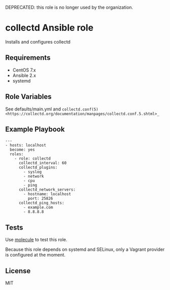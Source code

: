 DEPRECATED: this role is no longer used by the organization.

collectd Ansible role
=====================

Installs and configures collectd

Requirements
------------

 * CentOS 7.x
 * Ansible 2.x
 * systemd

Role Variables
--------------

See defaults/main.yml and `collectd.conf(5) <https://collectd.org/documentation/manpages/collectd.conf.5.shtml>_`

Example Playbook
----------------

    ---
    - hosts: localhost
      become: yes
      roles:
        - role: collectd
          collectd_interval: 60
          collectd_plugins:
            - syslog
            - network
            - cpu
            - ping
          collectd_network_servers:
            - hostname: localhost
              port: 25826
          collectd_ping_hosts:
            - example.com
            - 8.8.8.8

Tests
-----

Use [molecule](https://github.com/metacloud/molecule) to test this role.

Because this role depends on systemd and SELinux, only a Vagrant provider is configured at the moment.

License
-------

MIT
